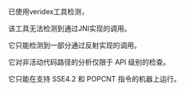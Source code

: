 
已使用veridex工具检测，

该工具无法检测到通过JNI实现的调用。

它只能检测到一部分通过反射实现的调用。

它对非活动代码路径的分析仅限于 API 级别的检查。

它只能在支持 SSE4.2 和 POPCNT 指令的机器上运行。
